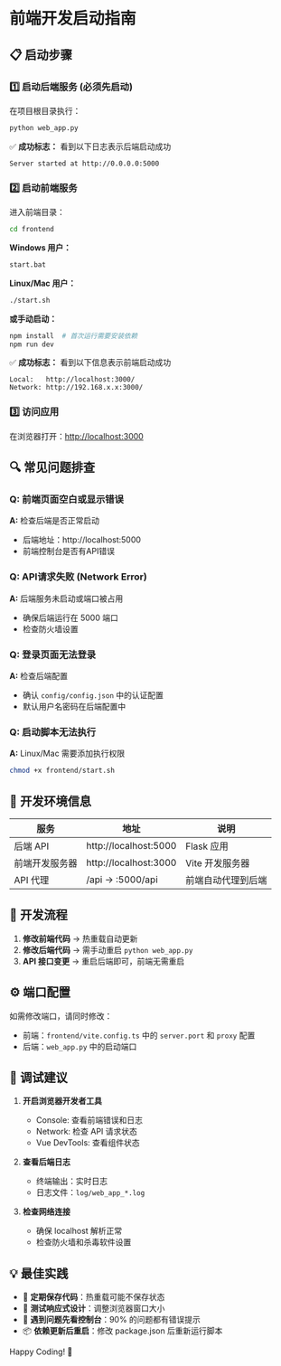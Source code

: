 # 前端开发启动指南

## 📋 启动步骤

### 1️⃣ 启动后端服务 (必须先启动)

在项目根目录执行：
```bash
python web_app.py
```

✅ **成功标志：** 看到以下日志表示后端启动成功
```
Server started at http://0.0.0.0:5000
```

### 2️⃣ 启动前端服务

进入前端目录：
```bash
cd frontend
```

**Windows 用户：**
```bash
start.bat
```

**Linux/Mac 用户：**
```bash
./start.sh
```

**或手动启动：**
```bash
npm install  # 首次运行需要安装依赖
npm run dev
```

✅ **成功标志：** 看到以下信息表示前端启动成功
```
Local:   http://localhost:3000/
Network: http://192.168.x.x:3000/
```

### 3️⃣ 访问应用

在浏览器打开：[http://localhost:3000](http://localhost:3000)

## 🔍 常见问题排查

### Q: 前端页面空白或显示错误
**A:** 检查后端是否正常启动
- 后端地址：http://localhost:5000
- 前端控制台是否有API错误

### Q: API请求失败 (Network Error)
**A:** 后端服务未启动或端口被占用
- 确保后端运行在 5000 端口
- 检查防火墙设置

### Q: 登录页面无法登录
**A:** 检查后端配置
- 确认 `config/config.json` 中的认证配置
- 默认用户名密码在后端配置中

### Q: 启动脚本无法执行
**A:** Linux/Mac 需要添加执行权限
```bash
chmod +x frontend/start.sh
```

## 🚀 开发环境信息

| 服务 | 地址 | 说明 |
|------|------|------|
| 后端 API | http://localhost:5000 | Flask 应用 |
| 前端开发服务器 | http://localhost:3000 | Vite 开发服务器 |
| API 代理 | /api → :5000/api | 前端自动代理到后端 |

## 📝 开发流程

1. **修改前端代码** → 热重载自动更新
2. **修改后端代码** → 需手动重启 `python web_app.py`
3. **API 接口变更** → 重启后端即可，前端无需重启

## ⚙️ 端口配置

如需修改端口，请同时修改：
- 前端：`frontend/vite.config.ts` 中的 `server.port` 和 `proxy` 配置
- 后端：`web_app.py` 中的启动端口

## 🔧 调试建议

1. **开启浏览器开发者工具**
   - Console: 查看前端错误和日志
   - Network: 检查 API 请求状态
   - Vue DevTools: 查看组件状态

2. **查看后端日志**
   - 终端输出：实时日志
   - 日志文件：`log/web_app_*.log`

3. **检查网络连接**
   - 确保 localhost 解析正常
   - 检查防火墙和杀毒软件设置

## 💡 最佳实践

- 🔄 **定期保存代码**：热重载可能不保存状态
- 📱 **测试响应式设计**：调整浏览器窗口大小
- 🐛 **遇到问题先看控制台**：90% 的问题都有错误提示
- 📦 **依赖更新后重启**：修改 package.json 后重新运行脚本

Happy Coding! 🎉
